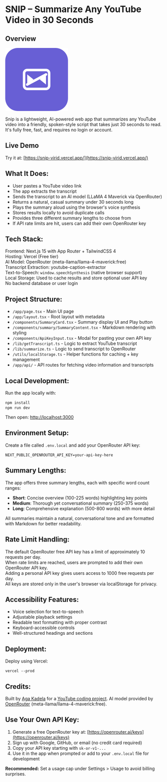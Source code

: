 # SNIP – Summarize Any YouTube Video in 30 Seconds

## Overview

![Snip Logo](public/snip-logo.svg)

Snip is a lightweight, AI-powered web app that summarizes any YouTube video into a friendly, spoken-style script that takes just 30 seconds to read. It's fully free, fast, and requires no login or account.

## Live Demo

Try it at: [https://snip-virid.vercel.app/](https://snip-virid.vercel.app/)

## What It Does:

- User pastes a YouTube video link
- The app extracts the transcript
- Sends the transcript to an AI model (LLaMA 4 Maverick via OpenRouter)
- Returns a natural, casual summary under 30 seconds long
- Plays the summary aloud using the browser's voice synthesis
- Stores results locally to avoid duplicate calls
- Provides three different summary lengths to choose from
- If API rate limits are hit, users can add their own OpenRouter key

## Tech Stack:

Frontend: Next.js 15 with App Router + TailwindCSS 4  
Hosting: Vercel (Free tier)  
AI Model: OpenRouter (meta-llama/llama-4-maverick:free)  
Transcript Extraction: youtube-caption-extractor  
Text-to-Speech: `window.speechSynthesis` (native browser support)  
Local Storage: Used to cache results and store optional user API key  
No backend database or user login

## Project Structure:

- `/app/page.tsx` - Main UI page
- `/app/layout.tsx` - Root layout with metadata
- `/components/SummaryCard.tsx` - Summary display UI and Play button
- `/components/summary/SummaryContent.tsx` - Markdown rendering with styling
- `/components/ApiKeyInput.tsx` - Modal for pasting your own API key
- `/lib/getTranscript.ts` - Logic to extract YouTube transcript
- `/lib/summarize.ts` - Logic to send transcript to OpenRouter
- `/utils/localStorage.ts` - Helper functions for caching + key management
- `/app/api/` - API routes for fetching video information and transcripts

## Local Development:

Run the app locally with:

```
npm install
npm run dev
```

Then open: [http://localhost:3000](http://localhost:3000)

## Environment Setup:

Create a file called `.env.local` and add your OpenRouter API key:

```
NEXT_PUBLIC_OPENROUTER_API_KEY=your-api-key-here
```

## Summary Lengths:

The app offers three summary lengths, each with specific word count ranges:

- **Short**: Concise overview (100-225 words) highlighting key points
- **Medium**: Thorough yet conversational summary (250-375 words)
- **Long**: Comprehensive explanation (500-800 words) with more detail

All summaries maintain a natural, conversational tone and are formatted with Markdown for better readability.

## Rate Limit Handling:

The default OpenRouter free API key has a limit of approximately 10 requests per day.  
When rate limits are reached, users are prompted to add their own OpenRouter API key.  
Adding a personal API key gives users access to 1000 free requests per day.  
All keys are stored only in the user's browser via localStorage for privacy.

## Accessibility Features:

- Voice selection for text-to-speech
- Adjustable playback settings
- Readable text formatting with proper contrast
- Keyboard-accessible controls
- Well-structured headings and sections

## Deployment:

Deploy using Vercel:

```
vercel --prod
```

## Credits:

Built by [Aga Kadela](https://github.com/agakadela) for a [YouTube coding project](https://www.youtube.com/@aga-kadela). AI model provided by [OpenRouter](https://openrouter.ai) (meta-llama/llama-4-maverick:free).

## Use Your Own API Key:

1. Generate a free OpenRouter key at: [https://openrouter.ai/keys](https://openrouter.ai/keys)
2. Sign up with Google, GitHub, or email (no credit card required)
3. Copy your API key starting with `sk-or-v1-...`
4. Use it in the app when prompted or add to your `.env.local` file for development

**Recommended:** Set a usage cap under Settings > Usage to avoid billing surprises.
